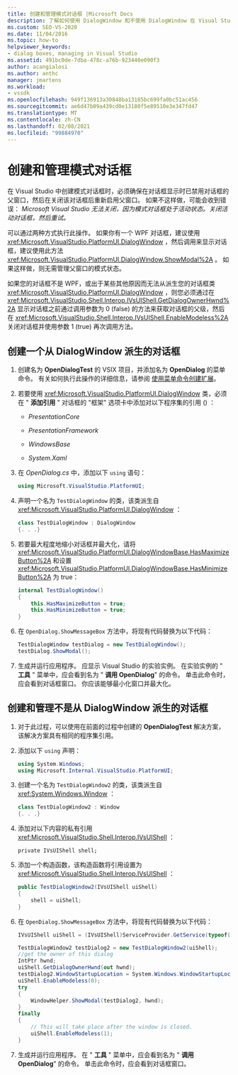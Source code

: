 ```yaml
---
title: 创建和管理模式对话框 |Microsoft Docs
description: 了解如何使用 DialogWindow 和不使用 DialogWindow 在 Visual Studio 中创建模式对话框。
ms.custom: SEO-VS-2020
ms.date: 11/04/2016
ms.topic: how-to
helpviewer_keywords:
- dialog boxes, managing in Visual Studio
ms.assetid: 491bc0de-7dba-478c-a76b-923440e090f3
author: acangialosi
ms.author: anthc
manager: jmartens
ms.workload:
- vssdk
ms.openlocfilehash: 949f136913a30848ba13185bc699fa0bc51ac456
ms.sourcegitcommit: ae6d47b09a439cd0e13180f5e89510e3e347fd47
ms.translationtype: MT
ms.contentlocale: zh-CN
ms.lasthandoff: 02/08/2021
ms.locfileid: "99884970"
---
```

# <a name="create-and-manage-modal-dialog-boxes"></a>创建和管理模式对话框
在 Visual Studio 中创建模式对话框时，必须确保在对话框显示时已禁用对话框的父窗口，然后在关闭该对话框后重新启用父窗口。 如果不这样做，可能会收到错误： *Microsoft Visual Studio 无法关闭，因为模式对话框处于活动状态。关闭活动对话框，然后重试。*

可以通过两种方式执行此操作。 如果你有一个 WPF 对话框，建议使用 <xref:Microsoft.VisualStudio.PlatformUI.DialogWindow> ，然后调用来显示对话框，建议使用此方法 <xref:Microsoft.VisualStudio.PlatformUI.DialogWindow.ShowModal%2A> 。 如果这样做，则无需管理父窗口的模式状态。

如果您的对话框不是 WPF，或出于某些其他原因而无法从派生您的对话框类 <xref:Microsoft.VisualStudio.PlatformUI.DialogWindow> ，则您必须通过在 <xref:Microsoft.VisualStudio.Shell.Interop.IVsUIShell.GetDialogOwnerHwnd%2A> 显示对话框之前通过调用参数为 0 (false) 的方法来获取对话框的父级，然后在 <xref:Microsoft.VisualStudio.Shell.Interop.IVsUIShell.EnableModeless%2A> 关闭对话框并使用参数 1 (true) 再次调用方法。

## <a name="create-a-dialog-box-derived-from-dialogwindow"></a>创建一个从 DialogWindow 派生的对话框

1. 创建名为 **OpenDialogTest** 的 VSIX 项目，并添加名为 **OpenDialog** 的菜单命令。 有关如何执行此操作的详细信息，请参阅 [使用菜单命令创建扩展](../extensibility/creating-an-extension-with-a-menu-command.md)。

2. 若要使用 <xref:Microsoft.VisualStudio.PlatformUI.DialogWindow> 类，必须在 " **添加引用** " 对话框的 "框架" 选项卡中添加对以下程序集的引用 () ：

    - *PresentationCore*

    - *PresentationFramework*

    - *WindowsBase*

    - *System.Xaml*

3. 在 *OpenDialog.cs* 中，添加以下 `using` 语句：

    ```csharp
    using Microsoft.VisualStudio.PlatformUI;
    ```

4. 声明一个名为 `TestDialogWindow` 的类，该类派生自 <xref:Microsoft.VisualStudio.PlatformUI.DialogWindow> ：

    ```csharp
    class TestDialogWindow : DialogWindow
    {. . .}
    ```

5. 若要最大程度地缩小对话框并最大化，请将 <xref:Microsoft.VisualStudio.PlatformUI.DialogWindowBase.HasMaximizeButton%2A> 和设置 <xref:Microsoft.VisualStudio.PlatformUI.DialogWindowBase.HasMinimizeButton%2A> 为 true：

    ```csharp
    internal TestDialogWindow()
    {
        this.HasMaximizeButton = true;
        this.HasMinimizeButton = true;
    }
    ```

6. 在 `OpenDialog.ShowMessageBox` 方法中，将现有代码替换为以下代码：

    ```csharp
    TestDialogWindow testDialog = new TestDialogWindow();
    testDialog.ShowModal();
    ```

7. 生成并运行应用程序。 应显示 Visual Studio 的实验实例。 在实验实例的 " **工具** " 菜单中，应会看到名为 " **调用 OpenDialog**" 的命令。 单击此命令时，应会看到对话框窗口。 你应该能够最小化窗口并最大化。

## <a name="create-and-manage-a-dialog-box-not-derived-from-dialogwindow"></a>创建和管理不是从 DialogWindow 派生的对话框

1. 对于此过程，可以使用在前面的过程中创建的 **OpenDialogTest** 解决方案，该解决方案具有相同的程序集引用。

2. 添加以下 `using` 声明：

    ```csharp
    using System.Windows;
    using Microsoft.Internal.VisualStudio.PlatformUI;
    ```

3. 创建一个名为 `TestDialogWindow2` 的类，该类派生自 <xref:System.Windows.Window> ：

    ```csharp
    class TestDialogWindow2 : Window
    {. . .}
    ```

4. 添加对以下内容的私有引用 <xref:Microsoft.VisualStudio.Shell.Interop.IVsUIShell> ：

    ```
    private IVsUIShell shell;
    ```

5. 添加一个构造函数，该构造函数将引用设置为 <xref:Microsoft.VisualStudio.Shell.Interop.IVsUIShell> ：

    ```csharp
    public TestDialogWindow2(IVsUIShell uiShell)
    {
        shell = uiShell;
    }
    ```

6. 在 `OpenDialog.ShowMessageBox` 方法中，将现有代码替换为以下代码：

    ```csharp
    IVsUIShell uiShell = (IVsUIShell)ServiceProvider.GetService(typeof(SVsUIShell));

    TestDialogWindow2 testDialog2 = new TestDialogWindow2(uiShell);
    //get the owner of this dialog
    IntPtr hwnd;
    uiShell.GetDialogOwnerHwnd(out hwnd);
    testDialog2.WindowStartupLocation = System.Windows.WindowStartupLocation.CenterOwner;
    uiShell.EnableModeless(0);
    try
    {
        WindowHelper.ShowModal(testDialog2, hwnd);
    }
    finally
    {
        // This will take place after the window is closed.
        uiShell.EnableModeless(1);
    }
    ```

7. 生成并运行应用程序。 在 " **工具** " 菜单中，应会看到名为 " **调用 OpenDialog**" 的命令。 单击此命令时，应会看到对话框窗口。

